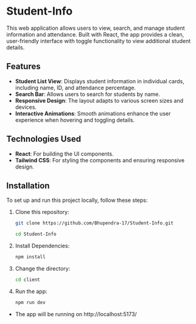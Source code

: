 # Student-Info

This web application allows users to view, search, and manage student information and attendance. Built with React, the app provides a clean, user-friendly interface with toggle functionality to view additional student details.

## Features

- **Student List View**: Displays student information in individual cards, including name, ID, and attendance percentage.
- **Search Bar**: Allows users to search for students by name.
- **Responsive Design**: The layout adapts to various screen sizes and devices.
- **Interactive Animations**: Smooth animations enhance the user experience when hovering and toggling details.

## Technologies Used

- **React**: For building the UI components.
- **Tailwind CSS**: For styling the components and ensuring responsive design.

## Installation

To set up and run this project locally, follow these steps:

1. Clone this repository:
   ```bash
   git clone https://github.com/Bhupendra-17/Student-Info.git

   cd Student-Info

2. Install Dependencies:
   ```bash
   npm install
3. Change the directory:
   ```bash 
   cd client
4. Run the app:
   ```bash
   npm run dev

- The app will be running on http://localhost:5173/